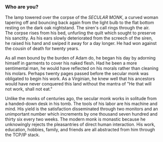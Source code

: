 ### Who are you?
The lamp towered over the corpse of the *SECULAR MONK*, a curved woman tapering off and bouncing back again 
from the light bulb to the flat bottom resting on the dark oak nightstand. The siren's call rings through 
the air. The corpse rises from his bed, unfurling the quilt which sought to preserve his sanctity. As his 
ears slowly deteriorated from the screech of the siren, he raised his hand and swiped it away for a day 
longer. He had won against the cousin of death for twenty years. 

As all men bound by the burden of Adam do, he began his day by adorning himself in garments to cover his 
naked flesh. Had he been a more sentimental man, he would have reflected on his morals rather than 
cleaning his molars. Perhaps twenty pages passed before the secular monk was obligated to begin his work. 
As a Virginian, he knew well that his ancestors would have never conquered this land without the mantra 
of "He that will not work, shall not eat." 

Unlike the monks of centuries ago, the secular monk works in solitude from a handed-down desk in his tomb.
The tools of his labor are his machine and mind. His yield is the satisfaction disseminated through two
monitors and an unimportant number which increments by one thousand seven hundred and thirty six every two
weeks. The modern monk is monastic because he unknowingly rejects the pleasantries of direct human
interaction. His work, education, hobbies, family, and friends are all abstracted from him through the
TCP/IP stack.
